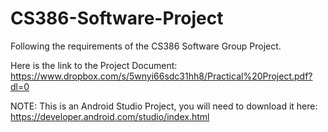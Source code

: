 # CS386-Software-Project

Following the requirements of the CS386 Software Group Project.

Here is the link to the Project Document: https://www.dropbox.com/s/5wnyi66sdc31hh8/Practical%20Project.pdf?dl=0

NOTE: This is an Android Studio Project, you will need to download it here: https://developer.android.com/studio/index.html
